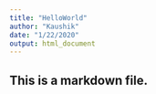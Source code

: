 ```yaml
---
title: "HelloWorld"
author: "Kaushik"
date: "1/22/2020"
output: html_document
---
```


## This is a markdown file.